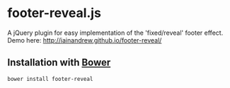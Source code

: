 footer-reveal.js
=============

A jQuery plugin for easy implementation of the 'fixed/reveal' footer effect. Demo here: http://iainandrew.github.io/footer-reveal/

## Installation with [Bower](http://bower.io/)
`bower install footer-reveal`
